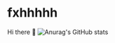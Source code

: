 # fxhhhhh
Hi there 👋
![Anurag's GitHub stats](https://github-readme-stats.vercel.app/api?username=fxhhhhh&show_icons=true&theme=radical)
